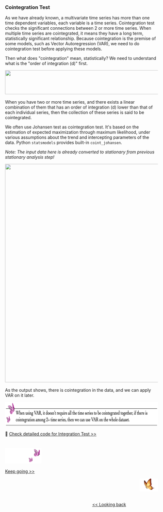 ### Cointegration Test

As we have already known, a multivariate time series has more than one time dependent variables, each variable is a time series. Cointegration test checks the significant connections between 2 or more time series. When multiple time series are cointegrated, it means they have a long term, statistically significant relationship. Because cointegration is the premise of some models, such as Vector Autoregression (VAR), we need to do cointegration test before applying these models.

Then what does "cointegration" mean, statistically? We need to understand what is the "order of integration (d)" first.

<p align="left">
<img src="https://github.com/lady-h-world/My_Garden/blob/main/images/Garden_Totem_images/notes/order_of_integration.png" width="766" height="79" />
</p>

When you have two or more time series, and there exists a linear combination of them that has an order of integration (d) lower than that of each individual series, then the collection of these series is said to be cointegrated.

We often use Johansen test as cointegration test. It's based on the estimation of expected maximization through maximum likelihood, under various assumptions about the trend and intercepting parameters of the data. Python `statsmodels` provides built-in `coint_johansen`. 

<i>Note: The input data here is already converted to stationary from previous stationary analysis step!</i>

<p align="left">
<img src="https://github.com/lady-h-world/My_Garden/blob/main/images/Garden_Totem_images/data_exploration/cointegration_test.png" width="829" height="718" />
</p>

As the output shows, there is cointegration in the data, and we can apply VAR on it later.

<p align="left">
<img src="https://github.com/lady-h-world/My_Garden/blob/main/images/Garden_Totem_images/notes/cointegration_var.png" width="766" height="79" />
</p>

🌻 [Check detailed code for Integration Test >>][3]

#
<p align="left">
<img src="https://github.com/lady-h-world/My_Garden/blob/main/images/follow_us.png" width="120" height="50" />
</p>

[Keep going >>][1]

<p align="right">
<img src="https://github.com/lady-h-world/My_Garden/blob/main/images/going_back.png" width="60" height="44" />
</p>

&nbsp;&nbsp;&nbsp;&nbsp;&nbsp;&nbsp;&nbsp;&nbsp;&nbsp;&nbsp;&nbsp;&nbsp;&nbsp;&nbsp;&nbsp;&nbsp;&nbsp;&nbsp;&nbsp;&nbsp;&nbsp;&nbsp;&nbsp;&nbsp;&nbsp;&nbsp;&nbsp;&nbsp;&nbsp;&nbsp;&nbsp;&nbsp;&nbsp;&nbsp;&nbsp;&nbsp;&nbsp;&nbsp;&nbsp;&nbsp;&nbsp;&nbsp;&nbsp;&nbsp;&nbsp;&nbsp;&nbsp;&nbsp;&nbsp;&nbsp;&nbsp;&nbsp;&nbsp;&nbsp;&nbsp;&nbsp;&nbsp;&nbsp;&nbsp;&nbsp;&nbsp;&nbsp;&nbsp;&nbsp;&nbsp;&nbsp;&nbsp;&nbsp;&nbsp;&nbsp;&nbsp;&nbsp;&nbsp;&nbsp;&nbsp;&nbsp;&nbsp;&nbsp;&nbsp;&nbsp;&nbsp;&nbsp;&nbsp;&nbsp;&nbsp;&nbsp;&nbsp;&nbsp;&nbsp;&nbsp;&nbsp;&nbsp;&nbsp;&nbsp;&nbsp;&nbsp;&nbsp;&nbsp;&nbsp;&nbsp;&nbsp;&nbsp;&nbsp;&nbsp;&nbsp;&nbsp;&nbsp;&nbsp;&nbsp;&nbsp;&nbsp;&nbsp;&nbsp;&nbsp;&nbsp;&nbsp;&nbsp;&nbsp;&nbsp;&nbsp;&nbsp;&nbsp;&nbsp;&nbsp;&nbsp;&nbsp;&nbsp;&nbsp;&nbsp;&nbsp;&nbsp;&nbsp;&nbsp;&nbsp;&nbsp;&nbsp;&nbsp;&nbsp;&nbsp;&nbsp;&nbsp;&nbsp;&nbsp;&nbsp;&nbsp;&nbsp;&nbsp;&nbsp;&nbsp;&nbsp;&nbsp;&nbsp;&nbsp;&nbsp;&nbsp;&nbsp;&nbsp;&nbsp;&nbsp;&nbsp;&nbsp;&nbsp;&nbsp;&nbsp;&nbsp;&nbsp;&nbsp;&nbsp;&nbsp;&nbsp;&nbsp;&nbsp;&nbsp;&nbsp;&nbsp;&nbsp;&nbsp;&nbsp;&nbsp;&nbsp;&nbsp;&nbsp;&nbsp;&nbsp;&nbsp;&nbsp;&nbsp;&nbsp;&nbsp;&nbsp;&nbsp;&nbsp;&nbsp;&nbsp;&nbsp;&nbsp;&nbsp;&nbsp;&nbsp;&nbsp;&nbsp;[<< Looking back][2]


[1]:https://github.com/lady-h-world/My_Garden/blob/main/reading_pages/Penitent_Arch/ts6.md
[2]:https://github.com/lady-h-world/My_Garden/blob/main/reading_pages/Penitent_Arch/ts4.md
[3]:https://github.com/lady-h-world/My_Garden/blob/main/code/penitent_arch/past_ts_exploration.ipynb




